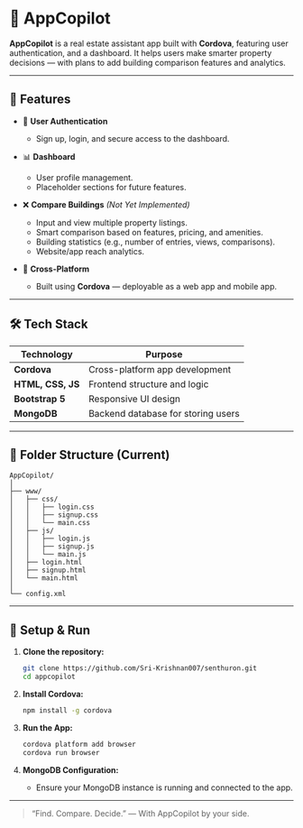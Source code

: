 # 🏡 AppCopilot

**AppCopilot** is a real estate assistant app built with **Cordova**, featuring user authentication, and a dashboard. It helps users make smarter property decisions — with plans to add building comparison features and analytics.

---

## 🚀 Features

- 🔐 **User Authentication**
  - Sign up, login, and secure access to the dashboard.

- 📊 **Dashboard**
  - User profile management.
  - Placeholder sections for future features.

- ❌ **Compare Buildings** *(Not Yet Implemented)*
  - Input and view multiple property listings.
  - Smart comparison based on features, pricing, and amenities.
  - Building statistics (e.g., number of entries, views, comparisons).
  - Website/app reach analytics.

- 📱 **Cross-Platform**
  - Built using **Cordova** — deployable as a web app and mobile app.

---

## 🛠️ Tech Stack

| Technology | Purpose |
|------------|---------|
| **Cordova** | Cross-platform app development |
| **HTML, CSS, JS** | Frontend structure and logic |
| **Bootstrap 5** | Responsive UI design |
| **MongoDB** | Backend database for storing users |

---

## 📁 Folder Structure (Current)

```
AppCopilot/
│
├── www/
│   ├── css/
│   │   ├── login.css
│   │   ├── signup.css
│   │   └── main.css
│   ├── js/
│   │   ├── login.js
│   │   ├── signup.js
│   │   └── main.js
│   ├── login.html
│   ├── signup.html
│   └── main.html
│
└── config.xml
```

---

## 🔧 Setup & Run

1. **Clone the repository:**
   ```bash
   git clone https://github.com/Sri-Krishnan007/senthuron.git
   cd appcopilot
   ```

2. **Install Cordova:**
   ```bash
   npm install -g cordova
   ```

3. **Run the App:**
   ```bash
   cordova platform add browser
   cordova run browser
   ```

4. **MongoDB Configuration:**
   - Ensure your MongoDB instance is running and connected to the app.


---

> “Find. Compare. Decide.” — With AppCopilot by your side.
